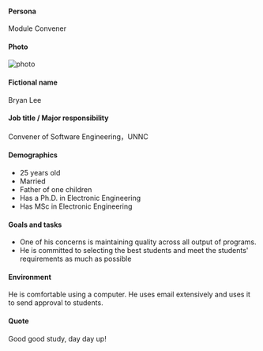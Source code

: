 #### Persona

Module Convener

#### Photo

 ![photo](..\images\Boon-Giin-Lee.jpg)

#### Fictional name

Bryan Lee

#### Job title / Major responsibility

Convener of Software Engineering，UNNC

#### Demographics

- 25 years old
- Married
- Father of one children
- Has a Ph.D. in Electronic Engineering 
- Has MSc in Electronic Engineering

#### Goals and tasks

- One of his concerns is maintaining quality across all output of programs.
- He is committed to selecting the best students and meet the students' requirements as much as possible

#### Environment

He is comfortable using a computer. He uses email extensively and uses it to send approval to students.

#### Quote

Good good study, day day up!